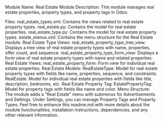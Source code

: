 Module Name: Real Estate Module
Description:
This module manages real estate properties, property types, and property tags in Odoo.

Files:
real_estate_types.xml: Contains the views related to real estate property types.
real_estate.py: Contains the model for real estate properties.
real_estate_type.py: Contains the model for real estate property types.
estate_menus.xml: Contains the menu structure for the Real Estate module.
Real Estate Type Views:
real_estate_property_type_tree_view: Displays a tree view of real estate property types with name, properties, offer count, and sequence.
real_estate_property_type_form_view: Displays a form view of real estate property types with name and related properties.
Real Estate Views:
real_estate_property_form: Form view for individual real estate properties.
Real Estate Models:
RealEstateType: Model for real estate property types with fields like name, properties, sequence, and constraints.
RealEstate: Model for individual real estate properties with fields like title, description, bedrooms, etc.
Real Estate Property Tag:
EstatePropertyTag: Model for property tags with fields like name and color.
Menu Structure:
The module adds a "Real Estate" menu with submenus for Advertisements and Settings. Under Settings, you can manage Property Tags and Property Types.
Feel free to enhance this readme.md with more details about the module functionalities, installation instructions, dependencies, and any other relevant information.